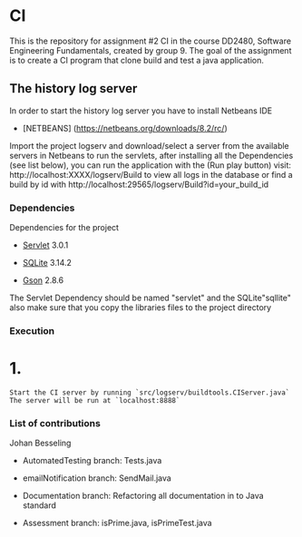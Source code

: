 # CI

This is the repository for assignment #2 CI in the course DD2480, Software Engineering Fundamentals, created by group 9. The goal of the assignment is to create a CI program that clone build and test a java application.

## The history log server

In order to start the history log server you have to install Netbeans IDE

* [NETBEANS] (https://netbeans.org/downloads/8.2/rc/)

Import the project logserv and download/select a server from the available servers in Netbeans to run the servlets,
after installing all the Dependencies (see list below), you can run the application with the (Run play button)
visit: http://localhost:XXXX/logserv/Build to view all logs in the database or find a build by id with http://localhost:29565/logserv/Build?id=your_build_id

### Dependencies

Dependencies for the project

* [Servlet](https://mvnrepository.com/artifact/javax.servlet/javax.servlet-api/3.0.1) 3.0.1

* [SQLite](https://jar-download.com/artifacts/org.xerial/sqlite-jdbc/3.14.2/source-code) 3.14.2

* [Gson](https://repo1.maven.org/maven2/com/google/code/gson/gson/2.8.6/) 2.8.6

The Servlet Dependency should be named "servlet" and the SQLite"sqllite" also make sure that you copy the libraries files to the project directory

### Execution

# 1.
    Start the CI server by running `src/logserv/buildtools.CIServer.java`
    The server will be run at `localhost:8888` 
    
### List of contributions

Johan Besseling

* AutomatedTesting branch: Tests.java

* emailNotification branch: SendMail.java

* Documentation branch: Refactoring all documentation in to Java standard

* Assessment branch: isPrime.java, isPrimeTest.java
